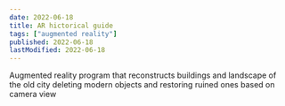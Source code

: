 ```yaml
---
date: 2022-06-18
title: AR hictorical guide
tags: ["augmented reality"]
published: 2022-06-18
lastModified: 2022-06-18
---
```


Augmented reality program that reconstructs buildings and landscape of the old city deleting modern objects and restoring ruined ones based on camera view